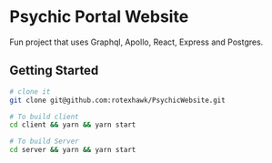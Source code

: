 # Psychic Portal Website

Fun project that uses Graphql, Apollo, React, Express and Postgres.

## Getting Started

```sh
# clone it
git clone git@github.com:rotexhawk/PsychicWebsite.git

# To build client
cd client && yarn && yarn start

# To build Server
cd server && yarn && yarn start
```
